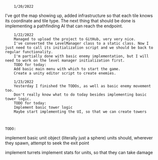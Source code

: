 		1/20/2022
I've got the map showing up, added infrastructure so that each tile knows its coordinate and tile type.
The next thing that should be done is implementing a pathfinding AI that can reach the endpoint.

		1/22/2022
		Managed to upload the project to GitHub, very very nice.
		I've converted the LevelManager class to a static class. Now I just need to call its initialization script and we should be back to regular functionality.
		I'm partially done with basic enemy implementation, but I will need to work on the level manager initialization first.
		TODO for today:
		Add basic main menu with which to start the game.
		Create a unity editor script to create enemies.

		1/23/2022
		Yesterday I finished the TODOs, as well as basic enemy movement too.
		Don't really know what to do today besides implementing basic tower logic.
		TODO for today:
		Implement basic tower logic
		Maybe start implementing the UI, so that we can create towers



	TODO:
implement basic unit object (literally just a sphere)
units should, wherever they spawn, attempt to seek the exit point

implement turrets
implement stats for units, so that they can take damage
